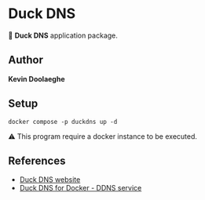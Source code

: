 # Duck DNS

:triangular_flag_on_post: **Duck DNS** application package.

## Author

**Kevin Doolaeghe**

## Setup
```
docker compose -p duckdns up -d
```

:warning: This program require a docker instance to be executed.

## References

* [Duck DNS website](https://www.duckdns.org/)
* [Duck DNS for Docker - DDNS service](https://hub.docker.com/r/linuxserver/duckdns)
